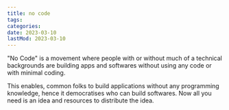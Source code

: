 ```yaml
---
title: no code
tags:
categories:
date: 2023-03-10
lastMod: 2023-03-10
---
```

"No Code" is a movement where people with or without much of a technical backgrounds are building apps and softwares without using any code or with minimal coding.

This enables, common folks to build applications without any programming knowledge, hence it democratises who can build softwares. Now all you need is an idea and resources to distribute the idea.
